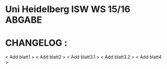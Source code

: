 # Uni Heidelberg ISW WS 15/16 ABGABE
# CHANGELOG :
  < Add blatt1 > 
  < Add blatt2 >
  < Add blatt3.1 >
  < Add blatt3.2 >
  < Add blatt4 >
 




